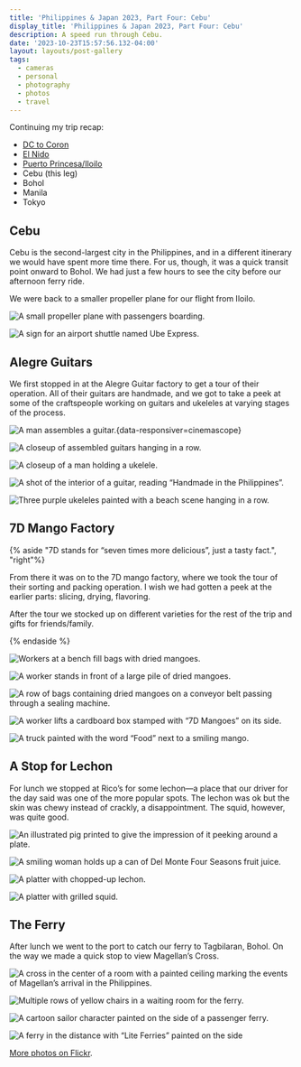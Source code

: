 ```yaml
---
title: 'Philippines & Japan 2023, Part Four: Cebu'
display_title: 'Philippines & Japan 2023, Part Four: Cebu'
description: A speed run through Cebu.
date: '2023-10-23T15:57:56.132-04:00'
layout: layouts/post-gallery
tags:
  - cameras
  - personal
  - photography
  - photos
  - travel
---
```


Continuing my trip recap:

* [DC to Coron](/posts/philippines-japan-2023-part-1)
* [El Nido](/posts/philippines-japan-2023-part-2)
* [Puerto Princesa/Iloilo](/posts/philippines-japan-2023-part-3)
* Cebu (this leg)
* Bohol
* Manila
* Tokyo

## Cebu

Cebu is the second-largest city in the Philippines, and in a different itinerary we would have spent more time there. For us, though, it was a quick transit point onward to Bohol. We had just a few hours to see the city before our afternoon ferry ride.

We were back to a smaller propeller plane for our flight from Iloilo.

![A small propeller plane with passengers boarding.](phl-jpn-cebu-1.jpg)

![A sign for an airport shuttle named Ube Express.](phl-jpn-cebu-2.jpg "Ube Express! What a name.")

## Alegre Guitars

We first stopped in at the Alegre Guitar factory to get a tour of their operation. All of their guitars are handmade, and we got to take a peek at some of the craftspeople working on guitars and ukeleles at varying stages of the process. 

![A man assembles a guitar.](phl-jpn-cebu-3.jpg){data-responsiver=cinemascope}

![A closeup of assembled guitars hanging in a row.](phl-jpn-cebu-4.jpg)

![A closeup of a man holding a ukelele.](phl-jpn-cebu-5.jpg)

![A shot of the interior of a guitar, reading “Handmade in the Philippines”.](phl-jpn-cebu-6.jpg)

![Three purple ukeleles painted with a beach scene hanging in a row.](phl-jpn-cebu-7.jpg)

## 7D Mango Factory

{% aside "7D stands for “seven times more delicious”, just a tasty fact.", "right"%}

From there it was on to the 7D mango factory, where we took the tour of their sorting and packing operation. I wish we had gotten a peek at the earlier parts: slicing, drying, flavoring.

After the tour we stocked up on different varieties for the rest of the trip and gifts for friends/family.

{% endaside %}

![Workers at a bench fill bags with dried mangoes.](phl-jpn-cebu-9.jpg)

![A worker stands in front of a large pile of dried mangoes.](phl-jpn-cebu-10.jpg)

![A row of bags containing dried mangoes on a conveyor belt passing through a sealing machine.](phl-jpn-cebu-11.jpg)

![A worker lifts a cardboard box stamped with “7D Mangoes” on its side.](phl-jpn-cebu-12.jpg)

![A truck painted with the word “Food” next to a smiling mango.](phl-jpn-cebu-8.jpg)

## A Stop for Lechon

For lunch we stopped at Rico’s for some lechon—a place that our driver for the day said was one of the more popular spots. The lechon was ok but the skin was chewy instead of crackly, a disappointment. The squid, however, was quite good.

![An illustrated pig printed to give the impression of it peeking around a plate.](phl-jpn-cebu-13.jpg "I love this little pig placemat, which lines up perfectly with their plates.")

![A smiling woman holds up a can of Del Monte Four Seasons fruit juice.](phl-jpn-cebu-14.jpg "Mom posing with the Four Seasons drink she helped develop")

![A platter with chopped-up lechon.](phl-jpn-cebu-15.jpg)

![A platter with grilled squid.](phl-jpn-cebu-16.jpg)

## The Ferry

After lunch we went to the port to catch our ferry to Tagbilaran, Bohol. On the way we made a quick stop to view Magellan’s Cross.

![A cross in the center of a room with a painted ceiling marking the events of Magellan’s arrival in the Philippines.](phl-jpn-cebu-17.jpg)

![Multiple rows of yellow chairs in a waiting room for the ferry.](phl-jpn-cebu-18.jpg)

![A cartoon sailor character painted on the side of a passenger ferry.](phl-jpn-cebu-19.jpg)

![A ferry in the distance with “Lite Ferries” painted on the side](phl-jpn-cebu-20.jpg)

[More photos on Flickr](https://flic.kr/s/aHBqjAV99V).



